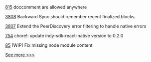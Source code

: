 
[815](https://github.com/hyperledger-labs/solang/pull/815) doccomment are allowed anywhere

[3808](https://github.com/hyperledger/besu/pull/3808) Backward Sync should remember recent finalized blocks.

[3807](https://github.com/hyperledger/besu/pull/3807) Extend the PeerDiscovery error filtering to handle native errors

[754](https://github.com/hyperledger/aries-framework-javascript/pull/754) chore!: update indy-sdk-react-native version to 0.2.0

[85](https://github.com/hyperledger/fabric-protos/pull/85) [WIP] Fix missing node module content


[See more >>>](https://start-here.hyperledger.org/pull-requests)
